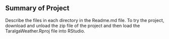 ## Summary of Project
Describe the files in each directory in the Readme.md file.
To try the project, download and unload the zip file of the project and then load the TaralgaWeather.Rproj file into RStudio. 
